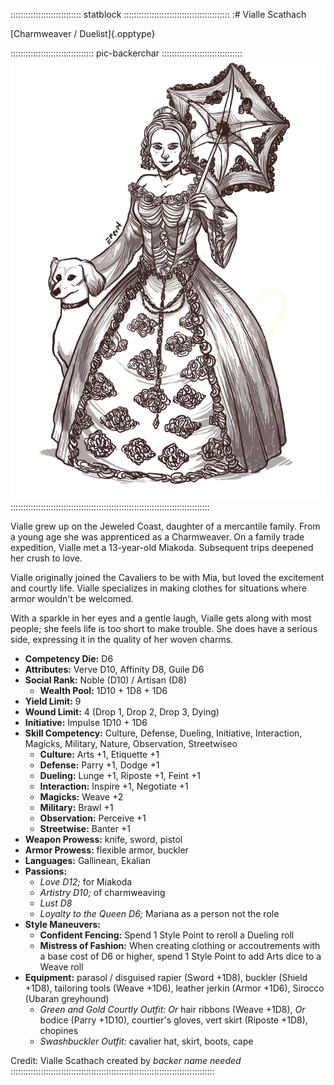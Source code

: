 :::::::::::::::::::::::::::: statblock ::::::::::::::::::::::::::::::::::::::::::
:# Vialle Scathach

[Charmweaver / Duelist]{.opptype}

::::::::::::::::::::::::::::::::: pic-backerchar ::::::::::::::::::::::::::::::::
![Vialle, by Eleanor Ferron](assets/Characters/Vialle.jpg "Vialle, by Eleanor Ferron")
:::::::::::::::::::::::::::::::::::::::::::::::::::::::::::::::::::::::::::::::

Vialle grew up on the Jeweled Coast, daughter of a mercantile family. From a young
age she was apprenticed as a Charmweaver. On a family trade expedition, Vialle met
a 13-year-old Miakoda. Subsequent trips deepened her crush to love.

Vialle originally joined the Cavaliers to be with Mia, but loved the excitement and
courtly life. Vialle specializes in making clothes for situations where armor wouldn't
be welcomed.

With a sparkle in her eyes and a gentle laugh, Vialle gets along with most people; she
feels life is too short to make trouble. She does have a serious side, expressing it in the
quality of her woven charms.

- **Competency Die:** D6
- **Attributes:** Verve D10, Affinity D8, Guile D6
- **Social Rank:** Noble (D10) / Artisan (D8)
  - **Wealth Pool:** 1D10 + 1D8 + 1D6
- **Yield Limit:** 9
- **Wound Limit:** 4 (Drop 1, Drop 2, Drop 3, Dying)
- **Initiative:** Impulse 1D10 + 1D6
- **Skill Competency:** Culture, Defense, Dueling, Initiative, Interaction, Magicks, Military, Nature, Observation, Streetwiseo
  - **Culture:** Arts +1, Etiquette +1
  - **Defense:** Parry +1, Dodge +1
  - **Dueling:** Lunge +1, Riposte +1, Feint +1
  - **Interaction:** Inspire +1, Negotiate +1
  - **Magicks:** Weave +2
  - **Military:** Brawl +1
  - **Observation:** Perceive +1
  - **Streetwise:** Banter +1
- **Weapon Prowess:** knife, sword, pistol
- **Armor Prowess:** flexible armor, buckler
- **Languages:** Gallinean, Ekalian
- **Passions:** 
  - *Love D12;* for Miakoda
  - *Artistry D10;* of charmweaving
  - *Lust D8*
  - *Loyalty to the Queen D6;* Mariana as a person not the role
- **Style Maneuvers:** 
  - **Confident Fencing:** Spend 1 Style Point to reroll a Dueling roll
  - **Mistress of Fashion:** When creating clothing or accoutrements with a base cost of D6 or higher, spend 1 Style Point to add Arts dice to a Weave roll
- **Equipment:** parasol / disguised rapier (Sword +1D8), buckler (Shield +1D8), tailoring tools (Weave +1D6),
  leather jerkin (Armor +1D6), Sirocco (Ubaran greyhound)
    - *Green and Gold Courtly Outfit:* *Or* hair ribbons (Weave +1D8), *Or* 
      bodice (Parry +1D10), courtier's gloves, vert skirt (Riposte +1D8), chopines
    - *Swashbuckler Outfit:* cavalier hat, skirt, boots, cape

Credit: Vialle Scathach created by *backer name needed*
:::::::::::::::::::::::::::::::::::::::::::::::::::::::::::::::::::::::::::::::::


